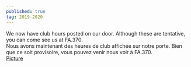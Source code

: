 ```yaml
---
published: true
tag: 2019-2020
---
```

We now have club hours posted on our door. Although these are tentative, you can come see us at FA.370.  
Nous avons maintenant des heures de club affichée sur notre porte. Bien que ce soit provisoire, vous pouvez venir nous voir à FA.370.  
[Picture](https://www.instagram.com/p/B2Mc6FYFNLo/?igshid=8fxu72nbo0mq)
